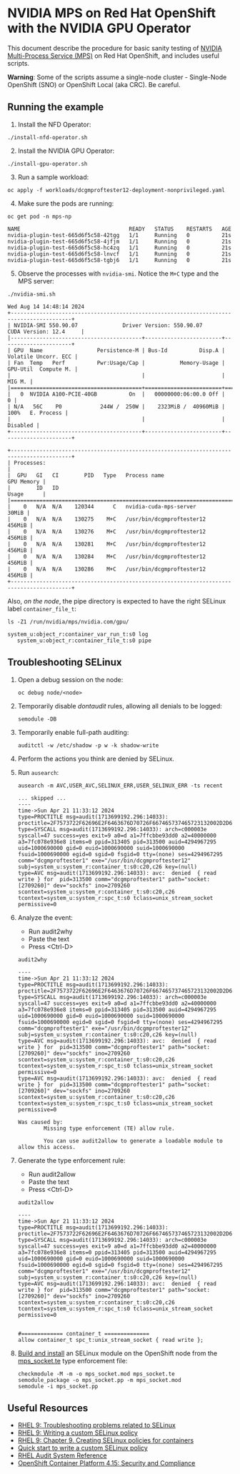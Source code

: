 # NVIDIA MPS on Red Hat OpenShift with the NVIDIA GPU Operator

This document describe the procedure for basic sanity testing of
[NVIDIA Multi-Process Service (MPS)](https://docs.nvidia.com/deploy/mps/)
on Red Hat OpenShift, and includes useful scripts.

**Warning**: Some of the scripts assume a single-node cluster -
Single-Node OpenShift (SNO) or OpenShift Local (aka CRC). Be careful.

## Running the example

1. Install the NFD Operator:

```console
./install-nfd-operator.sh
```

2. Install the NVIDIA GPU Operator:

```console
./install-gpu-operator.sh
```

3. Run a sample workload:

```console
oc apply -f workloads/dcgmproftester12-deployment-nonprivileged.yaml
```

4. Make sure the pods are running:

```console
oc get pod -n mps-np
```

```console
NAME                                  READY   STATUS    RESTARTS   AGE
nvidia-plugin-test-665d6f5c58-42tgg   1/1     Running   0          21s
nvidia-plugin-test-665d6f5c58-4jfjm   1/1     Running   0          21s
nvidia-plugin-test-665d6f5c58-hc4zq   1/1     Running   0          21s
nvidia-plugin-test-665d6f5c58-lnvcf   1/1     Running   0          21s
nvidia-plugin-test-665d6f5c58-tgbj6   1/1     Running   0          21s
```

5. Observe the processes with `nvidia-smi`. Notice the `M+C` type and the MPS server:

```console
./nvidia-smi.sh
```

```console
Wed Aug 14 14:48:14 2024
+-----------------------------------------------------------------------------------------+
| NVIDIA-SMI 550.90.07              Driver Version: 550.90.07      CUDA Version: 12.4     |
|-----------------------------------------+------------------------+----------------------+
| GPU  Name                 Persistence-M | Bus-Id          Disp.A | Volatile Uncorr. ECC |
| Fan  Temp   Perf          Pwr:Usage/Cap |           Memory-Usage | GPU-Util  Compute M. |
|                                         |                        |               MIG M. |
|=========================================+========================+======================|
|   0  NVIDIA A100-PCIE-40GB          On  |   00000000:06:00.0 Off |                    0 |
| N/A   56C    P0            244W /  250W |    2323MiB /  40960MiB |    100%   E. Process |
|                                         |                        |             Disabled |
+-----------------------------------------+------------------------+----------------------+

+-----------------------------------------------------------------------------------------+
| Processes:                                                                              |
|  GPU   GI   CI        PID   Type   Process name                              GPU Memory |
|        ID   ID                                                               Usage      |
|=========================================================================================|
|    0   N/A  N/A    120344      C   nvidia-cuda-mps-server                         30MiB |
|    0   N/A  N/A    130275    M+C   /usr/bin/dcgmproftester12                     456MiB |
|    0   N/A  N/A    130276    M+C   /usr/bin/dcgmproftester12                     456MiB |
|    0   N/A  N/A    130281    M+C   /usr/bin/dcgmproftester12                     456MiB |
|    0   N/A  N/A    130284    M+C   /usr/bin/dcgmproftester12                     456MiB |
|    0   N/A  N/A    130286    M+C   /usr/bin/dcgmproftester12                     456MiB |
+-----------------------------------------------------------------------------------------+
```

Also, _on the node_, the pipe directory is expected to have the right SELinux label `container_file_t`:

```console
ls -Z1 /run/nvidia/mps/nvidia.com/gpu/
```

```console
system_u:object_r:container_var_run_t:s0 log
   system_u:object_r:container_file_t:s0 pipe
```

## Troubleshooting SELinux

1. Open a debug session on the node:

   ```console
   oc debug node/<node>
   ```

2. Temporarily disable _dontaudit_ rules, allowing all denials to be logged:

   ```console
   semodule -DB
   ```

3. Temporarily enable full-path auditing:

   ```console
   auditctl -w /etc/shadow -p w -k shadow-write
   ```

4. Perform the actions you think are denied by SELinux.

5. Run `ausearch`:

   ```console
   ausearch -m AVC,USER_AVC,SELINUX_ERR,USER_SELINUX_ERR -ts recent
   ```

   ```console
   ... skipped ...
   ----
   time->Sun Apr 21 11:33:12 2024
   type=PROCTITLE msg=audit(1713699192.296:14033): proctitle=2F7573722F62696E2F6463676D70726F667465737465723132002D2D6E6F2D6463676D2D76616C69646174696F6E002D740031303034002D6400333030
   type=SYSCALL msg=audit(1713699192.296:14033): arch=c000003e syscall=47 success=yes exit=9 a0=d a1=7ffcbbe93dd0 a2=40000000 a3=7fc078e936e8 items=0 ppid=313405 pid=313500 auid=4294967295 uid=1000690000 gid=0 euid=1000690000 suid=1000690000 fsuid=1000690000 egid=0 sgid=0 fsgid=0 tty=(none) ses=4294967295 comm="dcgmproftester1" exe="/usr/bin/dcgmproftester12" subj=system_u:system_r:container_t:s0:c20,c26 key=(null)
   type=AVC msg=audit(1713699192.296:14033): avc:  denied  { read write } for  pid=313500 comm="dcgmproftester1" path="socket:[2709260]" dev="sockfs" ino=2709260 scontext=system_u:system_r:container_t:s0:c20,c26 tcontext=system_u:system_r:spc_t:s0 tclass=unix_stream_socket permissive=0

6. Analyze the event:

   * Run audit2why
   * Paste the text
   * Press &lt;Ctrl-D&gt;

   ```console
   audit2why
   ```

   ```console
   ----
   time->Sun Apr 21 11:33:12 2024
   type=PROCTITLE msg=audit(1713699192.296:14033): proctitle=2F7573722F62696E2F6463676D70726F667465737465723132002D2D6E6F2D6463676D2D76616C69646174696F6E002D740031303034002D6400333030
   type=SYSCALL msg=audit(1713699192.296:14033): arch=c000003e syscall=47 success=yes exit=9 a0=d a1=7ffcbbe93dd0 a2=40000000 a3=7fc078e936e8 items=0 ppid=313405 pid=313500 auid=4294967295 uid=1000690000 gid=0 euid=1000690000 suid=1000690000 fsuid=1000690000 egid=0 sgid=0 fsgid=0 tty=(none) ses=4294967295 comm="dcgmproftester1" exe="/usr/bin/dcgmproftester12" subj=system_u:system_r:container_t:s0:c20,c26 key=(null)
   type=AVC msg=audit(1713699192.296:14033): avc:  denied  { read write } for  pid=313500 comm="dcgmproftester1" path="socket:[2709260]" dev="sockfs" ino=2709260 scontext=system_u:system_r:container_t:s0:c20,c26 tcontext=system_u:system_r:spc_t:s0 tclass=unix_stream_socket permissive=0
   type=AVC msg=audit(1713699192.296:14033): avc:  denied  { read write } for  pid=313500 comm="dcgmproftester1" path="socket:[2709260]" dev="sockfs" ino=2709260 scontext=system_u:system_r:container_t:s0:c20,c26 tcontext=system_u:system_r:spc_t:s0 tclass=unix_stream_socket permissive=0

   Was caused by:
           Missing type enforcement (TE) allow rule.

           You can use audit2allow to generate a loadable module to allow this access.
   ```

7. Generate the type enforcement rule:

   * Run audit2allow
   * Paste the text
   * Press &lt;Ctrl-D&gt;

   ```console
   audit2allow
   ```

   ```console
   ----
   time->Sun Apr 21 11:33:12 2024
   type=PROCTITLE msg=audit(1713699192.296:14033): proctitle=2F7573722F62696E2F6463676D70726F667465737465723132002D2D6E6F2D6463676D2D76616C69646174696F6E002D740031303034002D6400333030
   type=SYSCALL msg=audit(1713699192.296:14033): arch=c000003e syscall=47 success=yes exit=9 a0=d a1=7ffcbbe93dd0 a2=40000000 a3=7fc078e936e8 items=0 ppid=313405 pid=313500 auid=4294967295 uid=1000690000 gid=0 euid=1000690000 suid=1000690000 fsuid=1000690000 egid=0 sgid=0 fsgid=0 tty=(none) ses=4294967295 comm="dcgmproftester1" exe="/usr/bin/dcgmproftester12" subj=system_u:system_r:container_t:s0:c20,c26 key=(null)
   type=AVC msg=audit(1713699192.296:14033): avc:  denied  { read write } for  pid=313500 comm="dcgmproftester1" path="socket:[2709260]" dev="sockfs" ino=2709260 scontext=system_u:system_r:container_t:s0:c20,c26 tcontext=system_u:system_r:spc_t:s0 tclass=unix_stream_socket permissive=0


   #============= container_t ==============
   allow container_t spc_t:unix_stream_socket { read write };
   ```

8. [Build and install](https://www.ibm.com/docs/en/cloud-paks/cp-data/4.8.x?topic=storage-creating-selinux-policy-module) an SELinux module on the OpenShift node from the [mps_socket.te](./mps_socket.te) type enforcement file:

   ```console
   checkmodule -M -m -o mps_socket.mod mps_socket.te
   semodule_package -o mps_socket.pp -m mps_socket.mod
   semodule -i mps_socket.pp
   ```

## Useful Resources

* [RHEL 9: Troubleshooting problems related to SELinux](https://access.redhat.com/documentation/en-us/red_hat_enterprise_linux/9/html/using_selinux/troubleshooting-problems-related-to-selinux_using-selinux)
* [RHEL 9: Writing a custom SELinux policy](https://access.redhat.com/documentation/en-us/red_hat_enterprise_linux/9/html/using_selinux/writing-a-custom-selinux-policy_using-selinux)
* [RHEL 9: Chapter 9. Creating SELinux policies for containers](https://access.redhat.com/documentation/en-us/red_hat_enterprise_linux/9/html/using_selinux/creating-selinux-policies-for-containers_using-selinux)
* [Quick start to write a custom SELinux policy](https://access.redhat.com/articles/6999267)
* [RHEL Audit System Reference](https://access.redhat.com/articles/4409591)
* [OpenShift Container Platform 4.15: Security and Compliance](https://docs.openshift.com/container-platform/4.15/security/index.html)